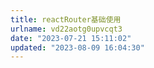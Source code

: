 ```yaml
---
title: reactRouter基础使用
urlname: vd22aotg0upvcqt3
date: "2023-07-21 15:11:02"
updated: "2023-08-09 16:04:30"
---
```

